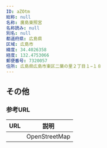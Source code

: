 ```yaml
---
ID: aZOtm
総称: null
名称: 廣島東照宮
名称読み: null
別名: null
都道府県: 広島県
区域: 広島市
緯度: 34.4026358
経度: 132.4753066
郵便番号: 7320057
住所: 広島県広島市東区二葉の里２丁目１−１８
---
```


## その他

### 参考URL

| URL | 説明          |
| --- | ------------- |
|     | OpenStreetMap |
